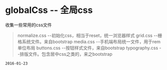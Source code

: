 # globalCss -- 全局css
 收集一些常用的css文件
 
 > normalize.css    --初始化css，相当于reset，统一浏览器样式
 > grid.css         --栅格系统文件。来自bootstrap
 > media.css        --手机端布局统一文件，用于rem单位布局
 > buttons.css      --按钮样式文件，来自bootstrap
 > typography.css   --排版文件。包含居中css之类的，来之bootstrap
 
 <code>2016-01-23</code>